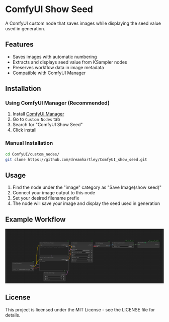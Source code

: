 # ComfyUI Show Seed

A ComfyUI custom node that saves images while displaying the seed value used in generation.

## Features

- Saves images with automatic numbering
- Extracts and displays seed value from KSampler nodes
- Preserves workflow data in image metadata
- Compatible with ComfyUI Manager

## Installation

### Using ComfyUI Manager (Recommended)
1. Install [ComfyUI Manager](https://github.com/ltdrdata/ComfyUI-Manager)
2. Go to `Custom Nodes` tab
3. Search for "ComfyUI Show Seed"
4. Click install

### Manual Installation
```bash
cd ComfyUI/custom_nodes/
git clone https://github.com/dreamhartley/ComfyUI_show_seed.git
```

## Usage

1. Find the node under the "image" category as "Save Image(show seed)"
2. Connect your image output to this node
3. Set your desired filename prefix
4. The node will save your image and display the seed used in generation

## Example Workflow

![Example Workflow](example/workflow.png)

## License

This project is licensed under the MIT License - see the LICENSE file for details.